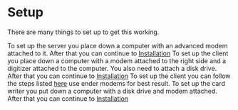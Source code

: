# Setup

There are many things to set up to get this working.

<tabs>
<tab title="Server">
To set up the server you place down a computer with an advanced modem attached to it.
After that you can continue to <a href="Installing-MN.md">Installation</a>
</tab>
<tab title="Client">
To set up the client you place down a computer with a modem attached to the right side
and a digitizer attached to the computer. You also need to attach a disk drive. After that you can continue to <a href="Installing-MN.md">Installation</a>
</tab>
<tab title="GPS Constellation">
To set up the client you can follow the steps listed <a href="https://tweaked.cc/guide/gps_setup.html">here</a> use ender modems for best result.
</tab>
<tab title="Card Writer">
To set up the card writer you put down a computer with a disk drive and modem attached. After that you can continue to <a href="Installing-MN.md">Installation</a>
</tab>
</tabs>